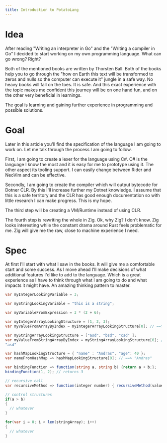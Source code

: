 ```yaml
---
title: Introduction to PotatoLang
---
```


# Idea

After reading "Writing an interpreter in Go" and the "Writing a compiler in Go"
I decided to start working on my own programming language.
What can go wrong?
Right?

Both of the mentioned books are written by Thorsten Ball.
Both of the books help you to go through the "how on Earth this text will be
transformed to zeros and nulls so the computer can execute it" jungle in a safe
way.
No heavy books will fall on the toes.
It is safe.
And this exact experience with the topic makes me confident this journey will be
on one hand fun, and on the other very beneficial in learnings.

The goal is learning and gaining further experience in programming and possible
solutions.

# Goal

Later in this article you'll find the specification of the language I am going
to work on.
Let me talk through the process I am going to follow.

First, I am going to create a lexer for the language using C#.
C# is the language I know the most and it is easy for me to prototype using it.
The other aspect its tooling support.
I can easily change between Rider and NeoVim and can be effective.

Secondly, I am going to create the compiler which will output bytecode for
Dotner CLR.
By this I'll increase further my Dotnet knowledge.
I assume that this is a safe territory and the CLR has good enough documentation
so with little research I can make progress.
This is my hope.

The third step will be creating a VM/Runtime instead of using CLR.

The fourth step is rewriting the whole in Zig.
Ok, why Zig?
I don't know.
Zig looks interesting while the constant drama around Rust feels problematic for
me.
Zig will give me the raw, close to machine experience I need.

# Spec

At first I'll start with what I saw in the books.
It will give me a comfortable start and some success.
As I move ahead I'll make decisions of what additional features I'd like to add
to the language.
Which is a great experience as I have to think through what I am going to do and
what impacts it might have.
An amazing thinking pattern to master.

```csharp
var myIntegerLookingVariable = 3;

var myStringLookingVariable = "this is a string";

var myVariableFromExpression = 3 * (2 + 6);

var myIntegerArrayLookingStructure = [1, 2, 3];
var myValueFromArrayByIndex = myIntegerArrayLookingStructure[0]; // ==> 1

var myStringArrayLookingStructure = ["asd", "bsd", "csd" ];
var myValueFromStringArrayByIndex = myStringArrayLookingStructure[0]; // ==>
"asd"

var hashMapLookingStructure = { "name" : "Andras", "age": 40 };
var nameFromHashMap => hashMapLookingStructure[0]; // ==> "Andras"

var bindingFunction => function(string a, string b) {return a + b;};
bindingFunction(1, 2); // returns 3

// recursive call
var recursiveMethod => function(integer number) { recursiveMethod(value);}

// control structures
if(a > b)
{
  // whatever
}

for(var i = 0; i < len(stringArray); i++)
{
  // whatever
}
```
